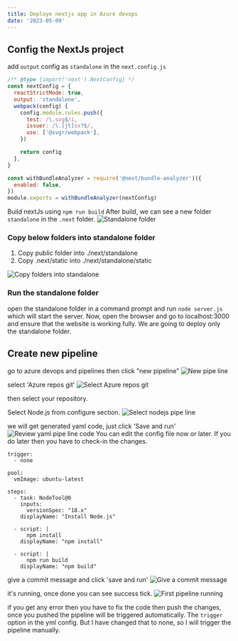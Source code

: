 ```yaml
---
title: Deploye nextjs app in Azure devops
date: '2023-05-09'
---
```


## Config the NextJs project

add `output` config as `standalone` in the `next.config.js`

```js
/** @type {import('next').NextConfig} */
const nextConfig = {
  reactStrictMode: true,
  output: 'standalone',
  webpack(config) {
    config.module.rules.push({
      test: /\.svg$/i,
      issuer: /\.[jt]sx?$/,
      use: ['@svgr/webpack'],
    })

    return config
  },
}

const withBundleAnalyzer = require('@next/bundle-analyzer')({
  enabled: false,
})
module.exports = withBundleAnalyzer(nextConfig)
```

Build nextJs using `npm run build`
After build, we can see a new folder `standalone` in the `.next` folder.
![Standalone folder](standalone-folder.png)

### Copy below folders into standalone folder

1. Copy public folder into ./next/standalone
2. Copy .next/static into ./next/standalone/static

![Copy folders into standalone](copy-folders-into-standalone.png)

### Run the standalone folder

open the standalone folder in a command prompt and run `node server.js` which will start the server.
Now, open the browser and go to localhost:3000 and ensure that the website is working fully.
We are going to deploy only the standalone folder.

## Create new pipeline

go to azure devops and pipelines then click "new pipeline"
![New pipe line](new-pipe-line-button.png)

select 'Azure repos git'
![Select Azure repos git](select-azure-repos-git.png)

then select your repository.

Select Node.js from configure section.
![Select nodejs pipe line](select-nodejs-pipeline.png)

we will get generated yaml code, just click 'Save and run'
![Review yaml pipe line code](review-yaml-pipeline-code.png)
You can edit the config file now or later. If you do later then you have to check-in the changes.

```
trigger:
  - none

pool:
  vmImage: ubuntu-latest

steps:
  - task: NodeTool@0
    inputs:
      versionSpec: "18.x"
    displayName: "Install Node.js"

  - script: |
      npm install
    displayName: "npm install"

  - script: |
      npm run build
    displayName: "npm build"

```

give a commit message and click 'save and run'
![Give a commit message](Give-commit-message.png)

it's running, once done you can see success tick.
![First pipeline running](first-pipe-line-running.png)

if you get any error then you have to fix the code then push the changes, once you pushed the pipeline will be triggered automatically. The `trigger` option in the yml config. But I have changed that to none, so I will trigger the pipeline manually.

